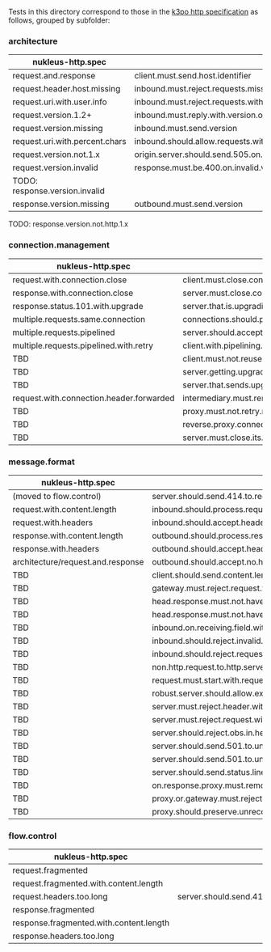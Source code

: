 Tests in this directory correspond to those in the [k3po http specification](https://github.com/k3po/k3po/tree/develop/specification/http/src/main/scripts/org/kaazing/specification/http/rfc7230/) 
as follows, grouped by subfolder:

### architecture

nukleus-http.spec              | k3po
------------------------------ | ----
request.and.response           | client.must.send.host.identifier
request.header.host.missing    | inbound.must.reject.requests.missing.host.identifier 
request.uri.with.user.info     | inbound.must.reject.requests.with.user.info.on.uri 
request.version.1.2+           | inbound.must.reply.with.version.one.dot.one.when.received.higher.minor.version 
request.version.missing        | inbound.must.send.version
request.uri.with.percent.chars | inbound.should.allow.requests.with.percent.chars.in.uri
request.version.not.1.x        | origin.server.should.send.505.on.major.version.not.equal.to.one
request.version.invalid        | response.must.be.400.on.invalid.version
TODO: response.version.invalid |
response.version.missing       | outbound.must.send.version
TODO: response.version.not.http.1.x

### connection.management

nukleus-http.spec                        | k3po
---------------------------------        | ----
request.with.connection.close            | client.must.close.connection.after.request.with.connection.close
response.with.connection.close           | server.must.close.connection.after.response.with.connection.close
response.status.101.with.upgrade         | server.that.is.upgrading.must.send.a.101.response
multiple.requests.same.connection        | connections.should.persist.by.default
multiple.requests.pipelined              | server.should.accept.http.pipelining
multiple.requests.pipelined.with.retry   | client.with.pipelining.must.not.retry.pipelining.immediately.after.failure
TBD                                      | client.must.not.reuse.tcp.connection.when.receives.connection.close
TBD                                      | server.getting.upgrade.request.must.respond.with.upgrade.header
TBD                                      | server.that.sends.upgrade.required.must.include.upgrade.header
request.with.connection.header.forwarded | intermediary.must.remove.connection.header.on.forward.request
TBD                                      | proxy.must.not.retry.non.idempotent.requests
TBD                                      | reverse.proxy.connection.established
TBD                                      | server.must.close.its.half.of.connection.after.sending.response.if.it.receives.a.close
                                 
### message.format

nukleus-http.spec                       | k3po
--------------------------------------- | ----
(moved to flow.control)                 | server.should.send.414.to.request.with.too.long.a.request[URI]
request.with.content.length             | inbound.should.process.request.with.content.length
request.with.headers                    | inbound.should.accept.headers
response.with.content.length            | outbound.should.process.response.with.content.length
response.with.headers                   | outbound.should.accept.headers
architecture/request.and.response       | outbound.should.accept.no.headers
TBD                                     | client.should.send.content.length.header.in.post.even.if.no.content
TBD                                     | gateway.must.reject.request.with.multiple.different.content.length
TBD                                     | head.response.must.not.have.content
TBD                                     | head.response.must.not.have.content.though.may.have.content.length
TBD                                     | inbound.on.receiving.field.with.length.larger.than.wanting.to.process.must.reply.with.4xx
TBD                                     | inbound.should.reject.invalid.request.line
TBD                                     | inbound.should.reject.request.with.whitespace.between.start.line.and.first.header
TBD                                     | non.http.request.to.http.server.should.be.responded.to.with.400
TBD                                     | request.must.start.with.request.line
TBD                                     | robust.server.should.allow.extra.CRLF.after.request.line
TBD                                     | server.must.reject.header.with.space.between.header.name.and.colon
TBD                                     | server.must.reject.request.with.multiple.different.content.length
TBD                                     | server.should.reject.obs.in.header.value
TBD                                     | server.should.send.501.to.unimplemented.methods
TBD                                     | server.should.send.501.to.unknown.transfer.encoding
TBD                                     | server.should.send.status.line.in.start.line
TBD                                     | on.response.proxy.must.remove.space.in.header.with.space.between.header.name.and.colon
TBD                                     | proxy.or.gateway.must.reject.obs.in.header.value
TBD                                     | proxy.should.preserve.unrecongnized.headers

### flow.control

nukleus-http.spec                       | k3po
--------------------------------------- | ----
request.fragmented                      | 
request.fragmented.with.content.length  | 
request.headers.too.long                | server.should.send.414.to.request.with.too.long.a.request[URI]
response.fragmented                     | 
response.fragmented.with.content.length |
response.headers.too.long               | 

